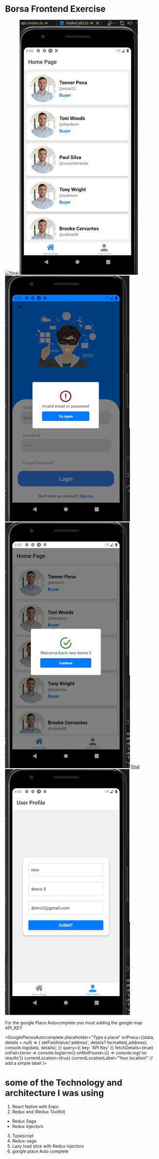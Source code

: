 # Borsa Frontend Exercise

![final](https://github.com/Robel-shewan/Borsa-Frontend-Exercise/blob/main/src/assets/images/Screenshot%from%2024-04-28%07-51-06.png)
![final](https://github.com/Robel-shewan/Borsa-Frontend-Exercise/blob/main/src/assets/images/Screenshot%20from%202024-04-28%2008-00-32.png)
![final](https://github.com/Robel-shewan/Borsa-Frontend-Exercise/blob/main/src/assets/images/Screenshot%20from%202024-04-28%2008-02-53.png)
![final](https://github.com/Robel-shewan/Borsa-Frontend-Exercise/blob/main/src/assets/images/Screenshot%20from%202024-04-28%2008-03-20.png)
[final](https://github.com/Robel-shewan/Borsa-Frontend-Exercise/blob/main/src/assets/images/Screenshot%20from%202024-04-28%2008-03-41.png)
![final](https://github.com/Robel-shewan/Borsa-Frontend-Exercise/blob/main/src/assets/images/Screenshot%20from%202024-04-28%2008-03-49.png)

For the google Place Autocomplete you must adding the google map API_KEY

<GooglePlacesAutocomplete
placeholder="Type a place"
onPress={(data, details = null) => {
setFieldValue('address', details?.formatted_address);
console.log(data, details);
}}
query={{ key: 'API Key' }}
fetchDetails={true}
onFail={error => console.log(error)}
onNotFound={() => console.log('no results')}
currentLocation={true}
currentLocationLabel="Your location!" // add a simple label
/>


# some of the Technology and architecture I was using

1. React Native with Expo
2. Redux and (Redux ToolKit)

- Redux Saga
- Redux injectors

3. Typescript
4. Redux-saga
5. Lazy load slice with Redux injectors
6. google place Auto complete

